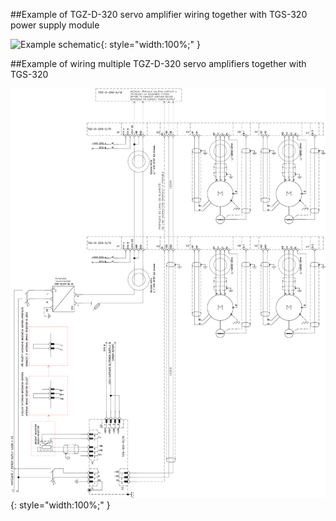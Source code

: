 ##Example of TGZ-D-320 servo amplifier wiring together with TGS-320 power supply module

![Example schematic](../img/TGZ-D-320-5_10_schematic.svg){: style="width:100%;" }

##Example of wiring multiple TGZ-D-320 servo amplifiers together with TGS-320

![Multiple devices](../../../../source/img/TGZ-D-320_multipleSchematic.svg){: style="width:100%;" }